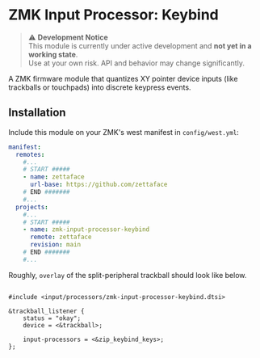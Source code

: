 # ZMK Input Processor: Keybind

> ⚠️ **Development Notice**  
> This module is currently under active development and **not yet in a working state**.  
> Use at your own risk. API and behavior may change significantly.

A ZMK firmware module that quantizes XY pointer device inputs (like trackballs or touchpads) into discrete keypress events.

## Installation

Include this module on your ZMK's west manifest in `config/west.yml`:

```yaml
manifest:
  remotes:
    #...
    # START #####
    - name: zettaface
      url-base: https://github.com/zettaface
    # END #######
    #...
  projects:
    #...
    # START #####
    - name: zmk-input-processor-keybind
      remote: zettaface
      revision: main
    # END #######
    #...
```

Roughly, `overlay` of the split-peripheral trackball should look like below.

```

#include <input/processors/zmk-input-processor-keybind.dtsi>

&trackball_listener {
    status = "okay";
    device = <&trackball>;

    input-processors = <&zip_keybind_keys>;
};

```
